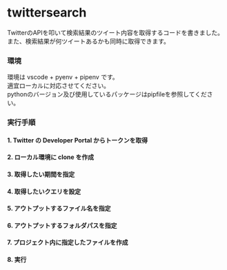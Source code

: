 # twittersearch

TwitterのAPIを叩いて検索結果のツイート内容を取得するコードを書きました。  
また、検索結果が何ツイートあるかも同時に取得できます。  

### 環境
環境は vscode + pyenv + pipenv です。  
適宜ローカルに対応させてください。  
pythonのバージョン及び使用しているパッケージはpipfileを参照してください。  

### 実行手順

#### 1. Twitter の Developer Portal からトークンを取得  
#### 2. ローカル環境に clone を作成  
#### 3. 取得したい期間を指定  
#### 4. 取得したいクエリを設定  
#### 5. アウトプットするファイル名を指定  
#### 6. アウトプットするフォルダパスを指定  
#### 7. プロジェクト内に指定したファイルを作成  
#### 8. 実行  
